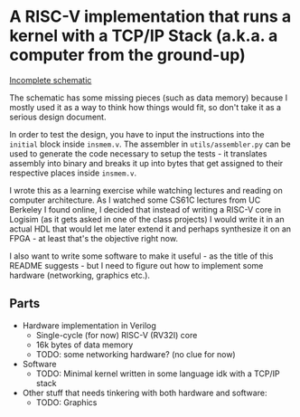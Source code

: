 # A RISC-V implementation that runs a kernel with a TCP/IP Stack (a.k.a. a computer from the ground-up)
[Incomplete schematic](./schematic.png)

The schematic has some missing pieces (such as data memory) because I mostly used it as a way to think how things would fit, so don't take it as a serious design document.

In order to test the design, you have to input the instructions into the `initial` block inside `insmem.v`. The assembler in `utils/assembler.py` can be used to generate the code necessary to setup the tests - it translates assembly into binary and breaks it up into bytes that get assigned to their respective places inside `insmem.v`. 

I wrote this as a learning exercise while watching lectures and reading on computer architecture. As I watched some CS61C lectures from UC Berkeley I found online, I decided that instead of writing a RISC-V core in Logisim (as it gets asked in one of the class projects) I would write it in an actual HDL that would let me later extend it and perhaps synthesize it on an FPGA - at least that's the objective right now.

I also want to write some software to make it useful - as the title of this README suggests - but I need to figure out how to implement some hardware (networking, graphics etc.).

## Parts

* Hardware implementation in Verilog
	* Single-cycle (for now) RISC-V (RV32I) core
	* 16k bytes of data memory
	* TODO: some networking hardware? (no clue for now)
* Software
	* TODO: Minimal kernel written in some language idk with a TCP/IP stack
* Other stuff that needs tinkering with both hardware and software:
	* TODO: Graphics


